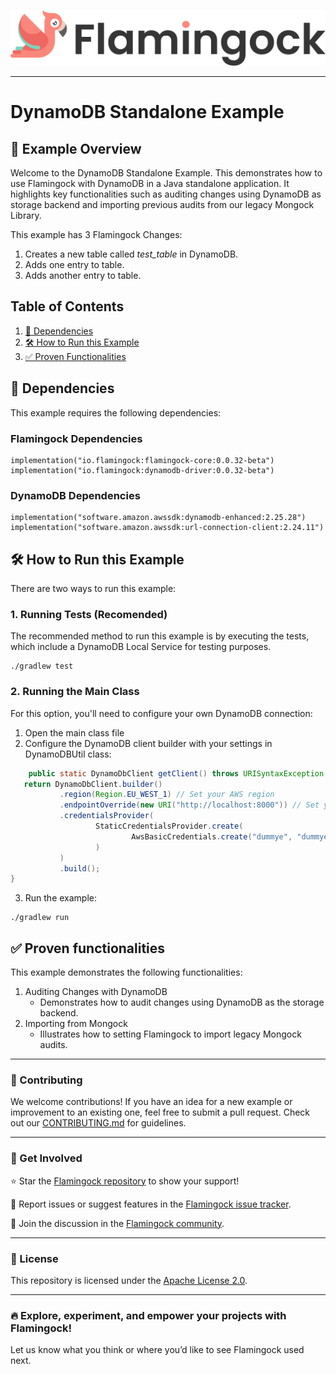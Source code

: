 ![Header Image](../../misc/logo-with-text.png)
___

# DynamoDB Standalone Example

## 📖 Example Overview

Welcome to the DynamoDB Standalone Example. This demonstrates how to use Flamingock with DynamoDB in a Java
standalone application. It highlights key functionalities such as auditing changes using DynamoDB as storage backend and
importing previous audits from our legacy Mongock Library.

This example has 3 Flamingock Changes:
1. Creates a new table called *test_table* in DynamoDB.
2. Adds one entry to table.
3. Adds another entry to table.

## Table of Contents

1. [📌 Dependencies](#-dependencies)
2. [🛠 How to Run this Example](#-how-to-run-this-example)
3. [✅ Proven Functionalities](#-proven-functionalities)

## 📌 Dependencies

This example requires the following dependencies:
### Flamingock Dependencies
    implementation("io.flamingock:flamingock-core:0.0.32-beta")
    implementation("io.flamingock:dynamodb-driver:0.0.32-beta")

### DynamoDB Dependencies
    implementation("software.amazon.awssdk:dynamodb-enhanced:2.25.28")
    implementation("software.amazon.awssdk:url-connection-client:2.24.11")

## 🛠 How to Run this Example

There are two ways to run this example:

### 1. Running Tests (Recomended)
The recommended method to run this example is by executing the tests, which include a DynamoDB Local Service for testing
purposes.
```shell
./gradlew test
```

### 2. Running the Main Class
For this option, you'll need to configure your own DynamoDB connection:
1. Open the main class file
2. Configure the DynamoDB client builder with your settings in DynamoDBUtil class:
```java
    public static DynamoDbClient getClient() throws URISyntaxException {
   return DynamoDbClient.builder()
           .region(Region.EU_WEST_1) // Set your AWS region
           .endpointOverride(new URI("http://localhost:8000")) // Set your DynamoDB endpoint
           .credentialsProvider(
                   StaticCredentialsProvider.create(
                           AwsBasicCredentials.create("dummye", "dummye") // Set your AWS credentials
                   )
           )
           .build();
}
```
3. Run the example:
```shell
./gradlew run
```

## ✅ Proven functionalities

This example demonstrates the following functionalities:
1. Auditing Changes with DynamoDB
   - Demonstrates how to audit changes using DynamoDB as the storage backend.
2. Importing from Mongock
   - Illustrates how to setting Flamingock to import legacy Mongock audits.

___

### 📢 Contributing
We welcome contributions! If you have an idea for a new example or improvement to an existing one, feel free to submit a
pull request. Check out our [CONTRIBUTING.md](../../CONTRIBUTING.md) for guidelines.

___

### 🤝 Get Involved
⭐ Star the [Flamingock repository](https://github.com/mongock/flamingock-project) to show your support!

🐞 Report issues or suggest features in the [Flamingock issue tracker](https://github.com/mongock/flamingock-project/issues).

💬 Join the discussion in the [Flamingock community](https://github.com/mongock/flamingock-project/discussions).

___

### 📜 License
This repository is licensed under the [Apache License 2.0](../../LICENSE.md).

___

### 🔥 Explore, experiment, and empower your projects with Flamingock!
Let us know what you think or where you’d like to see Flamingock used next.
